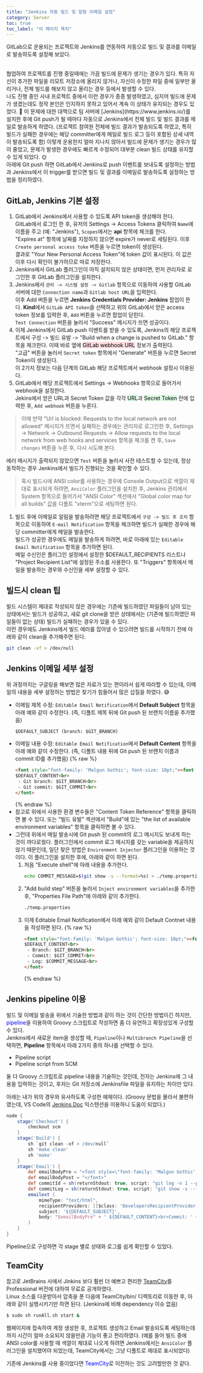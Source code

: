 ```yaml
---
title: "Jenkins 자동 빌드 및 알람 이메일 설정"
category: Server
toc: true
toc_label: "이 페이지 목차"
---
```


GitLab으로 운용되는 프로젝트와 Jenkins를 연동하여 자동으로 빌드 및 결과를 이메일로 발송하도록 설정해 보았다.

<br>
협업하여 프로젝트를 진행 중일때에는 가끔 빌드에 문제가 생기는 경우가 있다. 특히 자신이 추가한 파일을 리모트 저장소에 올리지 않거나, 자신이 수정한 파일 중에 일부만 올리거나, 전체 빌드를 해보지 않고 올리는 경우 등에서 발생할 수 있다.

<br>
나도 진행 중인 사내 프로젝트 중에서 이런 경우가 종종 발생하였고, 심지어 빌드에 문제가 생겼는데도 정작 본인은 인지하지 못하고 있어서 계속 이 상태가 유지되는 경우도 있었다. 🚩  
이 문제에 대한 대책으로 팀 서버에 [Jenkins](https://www.jenkins.io/)를 설치한 후에 Git push가 될 때마다 자동으로 Jenkins에서 전체 빌드 및 빌드 결과를 메일로 발송하게 하였다. (프로젝트 참여원 전체에 빌드 결과가 발송되도록 하였고, 특히 빌드가 실패한 경우에는 해당 committer에게 메일로 빌드 로그 등이 포함된 상세 내역이 발송되도록 함)  
이렇게 운용한지 얼마 지나지 않아서 빌드에 문제가 생기는 경우가 많이 줄었고, 문제가 발생한 경우에도 빠르게 수정되어 대부분 clean 빌드 상태를 유지할 수 있게 되었다. 🌞

<br>
아래에 Git push 하면 GitLab에서 Jenkins로 push 이벤트를 보내도록 설정하는 방법과 Jenkins에서 이 trigger를 받으면 빌드 및 결과를 이메일로 발송하도록 설정하는 방법을 정리하였다.

## GitLab, Jenkins 기본 설정
1. GitLab에서 Jenkins에서 사용할 수 있도록 API token을 생성해야 한다.  
GitLab에서 로그인 한 후, 유저의 Settings -> Access Tokens 클릭하여 `Name`에 이름을 주고 (예: "Jenkins"), `Scopes`에서는 **api** 항목에 체크를 한다.  
"Expires at" 항목에 날짜를 지정하지 않으면 expire가 never로 세팅된다. 이후 `Create personal access toke` 버튼을 누르면 token이 생성된다.  
결과로 "Your New Personal Access Token"에 token 값이 표시된다. 이 값은 이후 다시 확인이 불가하므로 따로 저장한다.
1. Jenkins에서 GitLab 플러그인이 아직 설치되지 않은 상태이면, 먼저 관리자로 로그인한 후 GitLab 플러그인을 설치한다.
1. Jenkins에서 `관리 -> 시스템 설정 -> Gitlab` 항목으로 이동하여 사용할 GitLab 서버에 대한 `Connection name`과 `Gitlab host URL`을 입력한다.  
이후 Add 버튼을 누르면 **Jenkins Credentials Provider: Jenkins** 팝업이 뜬다. **Kind**에서 `GitLab API token`을 선택하고 위의 GitLab에서 얻은 access token 정보를 입력한 후, `Add` 버튼을 누르면 팝업이 닫힌다.  
`Test Connection` 버튼을 눌러서 "Success" 메시지가 뜨면 성공이다.
1. 이제 Jenkins에서 GitLab push 이벤트를 받을 수 있도록, Jenkins의 해당 프로젝트에서 구성 -> 빌드 유발 -> "Build when a change is pushed to GitLab." 항목을 체크한다. 이때 바로 옆에 <mark style='background-color: #ffdce0'>GitLab webhook URL</mark> 정보가 출력된다.  
"고급" 버튼을 눌러서 `Secret token` 항목에서 "Generate" 버튼을 누르면 Secret Token이 생성된다.  
이 2가지 정보는 다음 단계의 GitLab 해당 프로젝트에서 webhook 설정시 이용된다.
1. GitLab에서 해당 프로젝트에서 Settings -> Webhooks 항목으로 들어가서 webhook을 설정한다.  
Jekins에서 얻은 URL과 Secret Token 값을 각각 <mark style='background-color: #dcffe4'>URL</mark>과 <mark style='background-color: #dcffe4'>Secret Token</mark> 란에 입력한 후, `Add webhook` 버튼을 누른다.
> 이때 만약 "Url is blocked: Requests to the local network are not allowed" 메시지가 뜨면서 실패하는 경우에는 관리자로 로그인한 후, Settings -> Network -> Outbound Requests -> Allow requests to the local network from web hooks and services 항목을 체크를 켠 후, `Save changes` 버튼을 누른 후, 다시 시도해 본다.

   에러 메시지가 출력되지 않았으면 `Test` 버튼을 눌러서 사전 테스트할 수 있는데, 정상 동작하는 경우 Jenkins에서 빌드가 진행되는 것을 확인할 수 있다.
> 혹시 빌드시에 ANSI color를 사용하는 경우에 Console Output으로 색깔이 제대로 표시되게 하려면, `AnsiColor` 플러그인을 설치한 후, Jenkins 관리에서 System 항목으로 들어가서 "ANSI Color" 섹션에서 "Global color map for all builds" 값을 디폴트 "xterm"으로 세팅하면 된다.
1. 빌드 후에 이메일로 알림을 발송하려면 해당 프로젝트에서 `구성 -> 빌드 후 조치` 항목으로 이동하여 `E-mail Notification` 항목을 체크하면 빌드가 실패한 경우에 해당 committer에게 메일을 발송한다.  
빌드가 성공한 경우에도 메일을 발송하게 하려면, 바로 아래에 있는 `Editable Email Notification` 항목을 추가하면 된다.  
메일 수신인은 플러그인 설정에서 설정한 $DEFAULT_RECIPIENTS 리스트나 "Project Recipient List"에 설정된 주소를 사용한다. 또 "Triggers" 항목에서 메일을 발송하는 경우와 수신인을 세부 설정할 수 있다.

## 빌드시 clean 팁
빌드 시스템이 제대로 작성되지 않은 경우에는 기존에 빌드하였던 파일들이 남아 있는 상태에서는 빌드가 성공하고, 새로 git clone을 받은 상태에서는 (기존에 빌드하였던 파일들이 없는 상태) 빌드가 실패하는 경우가 있을 수 있다.  
이런 경우에도 Jenkins에서 빌드 에러를 잡아낼 수 있으려면 빌드를 시작하기 전에 아래와 같이 clean을 추가해주면 된다.
```sh
git clean -xf > /dev/null
```

## Jenkins 이메일 세부 설정
위 과정까지는 구글링을 해보면 많은 자료가 있는 편이라서 쉽게 따라할 수 있는데, 이메일의 내용을 세부 설정하는 방법은 찾기가 힘들어서 많은 삽질을 하였다. 😅  
- 이메일 제목 수정: `Editable Email Notification`에서 **Default Subject** 항목을 아래 예와 같이 수정한다. (즉, 디폴트 제목 뒤에 Git push 된 브랜치 이름을 추가했음)
  ```html
  $DEFAULT_SUBJECT (branch: $GIT_BRANCH)
  ```
- 이메일 내용 수정: `Editable Email Notification`에서 **Default Content** 항목을 아래 예와 같이 수정한다. (즉, 디폴트 내용 뒤에 Git push 된 브랜치 이름과 commit ID를 추가했음)
  {% raw %}
  ```html
  <font style="font-family: 'Malgun Gothic'; font-size: 10pt;"><font color='#1f4e79'>
  $DEFAULT_CONTENT<br>
   - Git branch: $GIT_BRANCH<br>
   - Git commit: $GIT_COMMIT<br>
  </font>
  ```
  {% endraw %}
- 참고로 위에서 사용한 환경 변수들은 "Content Token Reference" 항목을 클릭하면 볼 수 있다. 또는 "빌드 유발" 섹션에서 "Build"에 있는 "the list of available environment variables" 항목을 클릭하면 볼 수 있다.
- 그런데 위에서 메일 발송시에 Git push 된 commit의 로그 메시지도 보내게 하는 것이 까다로웠다. 플러그인에서 commit 로그 메시지를 갖는 variable을 제공하지 않기 때문인데, 일단 찾은 방법은 `Environment Injector` 플러그인을 이용하는 것이다. 이 플러그인을 설치한 후에, 아래와 같이 하면 된다.
   1. 처음 "Execute shell"에 아래 내용을 추가한다.
      ```sh
      echo COMMIT_MESSAGE=$(git show -s --format=%s) > ./temp.properties
      ```
   1. "Add build step" 버튼을 눌러서 `Inject environment variables`을 추가한 후, "Properties File Path"에 아래와 같이 추가한다.
      ```sh
      ./temp.properties
      ```
   1. 이제 Editable Email Notification에서 아래 예와 같이 Default Contnet 내용을 작성하면 된다.
      {% raw %}
      ```html
      <font style="font-family: 'Malgun Gothic'; font-size: 10pt;"><font color='#1f4e79'>
      $DEFAULT_CONTENT<br>
       - Branch: $GIT_BRANCH<br>
       - Commit: $GIT_COMMIT<br>
       - Log: $COMMIT_MESSAGE<br>
      </font>
      ```
      {% endraw %}

## Jenkins pipeline 이용
빌드 및 이메일 발송을 위에서 기술한 방법과 같이 하는 것이 간단한 방법이긴 하지만, <font color=blue>pipeline</font>을 이용하여 Groovy 스크립트로 작성하면 좀 더 유연하고 확장성있게 구성할 수 있다.  
Jenkins에서 새로운 item을 생성할 때, `Pipeline`이나 `Multibranch Pipeline`을 선택하면, **Pipeline** 항목에서 아래 2가지 중의 하나를 선택할 수 있다.
- Pipeline script
- Pipeline script from SCM

둘 다 Groovy 스크립트로 pipeline 내용을 기술하는 것인데, 전자는 Jenkins에 그 내용을 입력하는 것이고, 후자는 Git 저장소에 Jenkinsfile 파일을 유지하는 차이만 있다.  

아래는 내가 위의 경우와 유사하도록 구성한 예제이다. (Groovy 문법을 몰라서 불편하였는데, VS Code의 [Jenkins Doc](https://marketplace.visualstudio.com/items?itemName=Maarti.jenkins-doc) 익스텐션을 이용하니 도움이 되었다.)
```groovy
node {
    stage('Checkout') {
        checkout scm
    }    
    stage('Build') {
        sh `git clean -xf > /dev/null`
        sh 'make clean'
        sh 'make'
    }
    stage('Email') {
        def emailBodyPre = "<font style=\"font-family: 'Malgun Gothic'; font-size: 10pt;\"><font color='#1f4e79'>"
        def emailBodyPost = "</font>"
        def commitId = sh(returnStdout: true, script: "git log -n 1 --pretty=format:'%H'").trim()
        def commitLog = sh(returnStdout: true, script: "git show -s --format=%s").trim()
        emailext (
            mimeType: "text/html",
            recipientProviders: [[$class: 'DevelopersRecipientProvider'], [$class: 'RequesterRecipientProvider']],
            subject: '${DEFAULT_SUBJECT}',
            body: "$emailBodyPre" + ' ${DEFAULT_CONTENT}<br>Commit: ' + "$commitId" + '<br>Log:' + "$commitLog" + "$emailBodyPost",
        )
    }
}
```

Pipeline으로 구성하면 각 stage 별로 상태와 로그를 쉽게 확인할 수 있었다.

## TeamCity
참고로 JetBrains 사에서 Jinkins 보다 훨씬 더 예쁘고 편리한 [TeamCity](https://www.jetbrains.com/teamcity)를 Professional 버전에 대하여 무료로 공개하였다.  
Linux 소스를 다운받아서 압축을 푼 다음에 TeamCity/bin/ 디렉토리로 이동한 후, 아래와 같이 실행시키기만 하면 된다. (Jenkins에 비해 dependency 이슈 없음)
```sh
$ sudo sh runAll.sh start &
```
웹페이지에 접속하여 계정 생성한 후, 프로젝트 생성하고 Email 발송되도록 세팅하는데까지 시간이 얼마 소요되지 않을만큼 기능이 좋고 편리하였다. (예를 들어 빌드 중에 ANSI color를 사용할 때 색깔이 제대로 나오게 하려면 Jenkins에서는 `AnsiColor` 플러그인을 설치했어야 되었는데, TeamCity에서는 그냥 디폴트로 제대로 표시되었다)

기존에 Jenkins를 사용 중이었다면 <font color=blue>TeamCity</font>로 이전하는 것도 고려할만한 것 같다.
